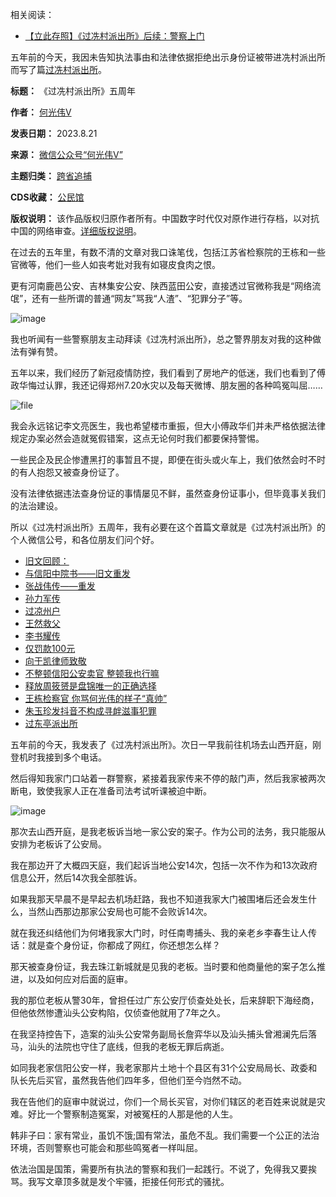 相关阅读：


* [【立此存照】《过冼村派出所》后续：警察上门](https://chinadigitaltimes.net/chinese/593438.html "【立此存照】《过冼村派出所》后续：警察上门")


五年前的今天，我因未告知执法事由和法律依据拒绝出示身份证被带进冼村派出所而写了篇[过冼村派出所](http://mp.weixin.qq.com/s?__biz=MzUxNTk0NDYzOA==\&mid=2247483656\&idx=1\&sn=751a050fa0a9219ec277b810e852614d\&chksm=f9afb8d9ced831cfc87c0d603e22f892a7d3c074411c37a62ad4c2afb7366b66d47200ab7f8d\&scene=21#wechat_redirect)。




**标题：** 《过冼村派出所》五周年  

**作者：** [何光伟V](https://chinadigitaltimes.net/space/何光伟)  

**发表日期：** 2023.8.21  

**来源：** [微信公众号“何光伟V”](https://web.archive.org/web/https://mp.weixin.qq.com/s/dnaclatyFmBBANohMOnTrw)  

**主题归类：** [跨省追捕](https://chinadigitaltimes.net/space/跨省追捕)  

**CDS收藏：** [公民馆](https://chinadigitaltimes.net/space/%E5%85%AC%E6%B0%91%E9%A6%86)  

**版权说明：** 该作品版权归原作者所有。中国数字时代仅对原作进行存档，以对抗中国的网络审查。[详细版权说明](https://chinadigitaltimes.net/chinese/copyright)。


在过去的五年里，有数不清的文章对我口诛笔伐，包括江苏省检察院的王栋和一些官微等，他们一些人如丧考妣对我有如寝皮食肉之恨。


更有河南鹿邑公安、吉林集安公安、陕西蓝田公安，直接透过官微称我是“网络流氓”，还有一些所谓的普通“网友”骂我“人渣”、“犯罪分子”等。


![image](https://chinadigitaltimes.net/chinese/files/2023/08/post-699521-64e34ec0743d5.)


我也听闻有一些警察朋友主动拜读《过冼村派出所》，总之警界朋友对我的这种做法有弹有赞。


五年以来，我们经历了新冠疫情防控，我们看到了房地产的低迷，我们也看到了傅政华悔过认罪，我还记得郑州7.20水灾以及每天微博、朋友圈的各种鸣冤叫屈……


![file](https://chinadigitaltimes.net/chinese/files/2023/08/image-1692618208172.png)


我会永远铭记李文亮医生，我也希望楼市重振，但大小傅政华们并未严格依据法律规定办案必然会造就冤假错案，这点无论何时我们都要保持警惕。


一些民企及民企惨遭黑打的事暂且不提，即便在街头或火车上，我们依然会时不时的有人抱怨又被查身份证了。


没有法律依据违法查身份证的事情屡见不鲜，虽然查身份证事小，但毕竟事关我们的法治建设。


所以《过冼村派出所》五周年，我有必要在这个首篇文章就是《过冼村派出所》的个人微信公号，和各位朋友们问个好。


* [旧文回顾：](http://mp.weixin.qq.com/s?__biz=MzUxNTk0NDYzOA==\&mid=2247484617\&idx=1\&sn=971cf919b66adec3fc9160a73a702be0\&chksm=f9afbd18ced8340ea2afe830030e73c19ecd3572f44a9b9b96d0939b9eb60f52408ad54c61e9\&scene=21#wechat_redirect)
* [与信阳中院书——旧文重发](http://mp.weixin.qq.com/s?__biz=MzUxNTk0NDYzOA==\&mid=2247484617\&idx=1\&sn=971cf919b66adec3fc9160a73a702be0\&chksm=f9afbd18ced8340ea2afe830030e73c19ecd3572f44a9b9b96d0939b9eb60f52408ad54c61e9\&scene=21#wechat_redirect)
* [张战伟传——重发](http://mp.weixin.qq.com/s?__biz=MzUxNTk0NDYzOA==\&mid=2247484767\&idx=1\&sn=c0e665f8a08ac805da574743db2ee001\&chksm=f9afbc8eced83598a5a2e9819e695e55d2a76ef0c6dd3fe6b74c28931b13c6e745fde067f747\&scene=21#wechat_redirect)
* [孙力军传](http://mp.weixin.qq.com/s?__biz=MzUxNTk0NDYzOA==\&mid=2247484911\&idx=1\&sn=ad859adedff27b4e09df8a552b3c1303\&chksm=f9afbc3eced83528c2d214c048c80a63211617e074af65460570109fb57fec21c9738e0baa46\&scene=21#wechat_redirect)
* [过凉州户](http://mp.weixin.qq.com/s?__biz=MzUxNTk0NDYzOA==\&mid=2247485015\&idx=1\&sn=63d5dbe5c385519eaef934b36255101e\&chksm=f9afbf86ced83690a5fbf490c1b911844853b3d6f08e72588a325e0946bfcb3335c9d8e7d5d3\&scene=21#wechat_redirect)
* [王然救父](http://mp.weixin.qq.com/s?__biz=MzUxNTk0NDYzOA==\&mid=2247484522\&idx=1\&sn=0aea0cb94195ed11ad185000746debe6\&chksm=f9afbdbbced834adda13e673f236544ba306c077a133abf9acd0bfdbd1956661fa738bfc5d34\&scene=21#wechat_redirect)
* [李书耀传](http://mp.weixin.qq.com/s?__biz=MzUxNTk0NDYzOA==\&mid=2247484562\&idx=1\&sn=80c4a9a9e0eaf2282bafc6813e5e6188\&chksm=f9afbd43ced83455572cd4e599340edba802fa944927b473188b69b96f33f9df32965d2cbf30\&scene=21#wechat_redirect)
* [仅罚款100元](http://mp.weixin.qq.com/s?__biz=MzUxNTk0NDYzOA==\&mid=2247485048\&idx=1\&sn=9414472b30e8a708ac9769899512be20\&chksm=f9afbfa9ced836bf3985097633fb6944dcfa5ee20f756c230b86a40af8b65a8d832f001f6a95\&scene=21#wechat_redirect)
* [向于凯律师致敬](http://mp.weixin.qq.com/s?__biz=MzUxNTk0NDYzOA==\&mid=2247485042\&idx=1\&sn=ddecc8d4b9e643e0e29306c7ee4d78d3\&chksm=f9afbfa3ced836b5cbb90f503392997b2e969dc8cc1dcbecae0f44e3646ade447c9e23b43d0e\&scene=21#wechat_redirect)
* [不整顿信阳公安卖官 整顿我也行嘛](http://mp.weixin.qq.com/s?__biz=MzUxNTk0NDYzOA==\&mid=2247484903\&idx=1\&sn=28fa5018bd1597465275c64056042a50\&chksm=f9afbc36ced83520e0e7bfd29cc1da33943af54a8a20fbcb16277dca36f6cd13c84120a7228e\&scene=21#wechat_redirect)
* [释放周筱赟是盘锦唯一的正确选择](http://mp.weixin.qq.com/s?__biz=MzUxNTk0NDYzOA==\&mid=2247484891\&idx=1\&sn=b80bf87ddcb87ccdf288bdcfc40b3899\&chksm=f9afbc0aced8351cafc5ddfccccad33a7aff9796b96bdf3a678503524d698b5a935e17e55d8c\&scene=21#wechat_redirect)
* [王栋检察官 你骂何光伟的样子“真帅”](http://mp.weixin.qq.com/s?__biz=MzUxNTk0NDYzOA==\&mid=2247485052\&idx=1\&sn=96f0d76c4a6d085cdeaf3e97ddc598d1\&chksm=f9afbfadced836bbc43c4808aab81add2bb9b0a633adc50580cb677b9b1eff9dc3797c549a0b\&scene=21#wechat_redirect)
* [朱玉珍发抖音不构成寻衅滋事犯罪](http://mp.weixin.qq.com/s?__biz=MzUxNTk0NDYzOA==\&mid=2247485107\&idx=1\&sn=db5369661d838c946bad91c699499766\&chksm=f9afbf62ced83674922506f0a42f28a149232183032e4cecc087c47642efb2285a5cc6e8a415\&scene=21#wechat_redirect)
* [过东亭派出所](http://mp.weixin.qq.com/s?__biz=MzUxNTk0NDYzOA==\&mid=2247485146\&idx=1\&sn=a06fbe7dc11c82ab5a6ec824d8ba989f\&chksm=f9afbf0bced8361d8b68852e11a0e0d33fa2d4132681b4654bf27f6372562d4a3643fa292c5d\&scene=21#wechat_redirect)


五年前的今天，我发表了《过冼村派出所》。次日一早我前往机场去山西开庭，刚登机时我接到多个电话。


然后得知我家门口站着一群警察，紧接着我家传来不停的敲门声，然后我家被两次断电，致使我家人正在准备司法考试听课被迫中断。


![image](https://chinadigitaltimes.net/chinese/files/2023/08/post-699521-64e34ec07cb88.)


那次去山西开庭，是我老板诉当地一家公安的案子。作为公司的法务，我只能服从安排为老板诉了公安局。


我在那边开了大概四天庭，我们起诉当地公安14次，包括一次不作为和13次政府信息公开，然后14次我全部胜诉。


如果我那天早晨不是早起去机场赶路，我也不知道我家大门被围堵后还会发生什么，当然山西那边那家公安局也可能不会败诉14次。


就在我还纠结他们为何堵我家大门时，时任南粤捕头、我的亲老乡李春生让人传话：就是查个身份证，你都成了网红，你还想怎么样？


那天被查身份证，我去珠江新城就是见我的老板。当时要和他商量他的案子怎么推进，以及如何应对后面的庭审。


我的那位老板从警30年，曾担任过广东公安厅侦查处处长，后来辞职下海经商，但他依然惨遭汕头公安构陷，仅侦查他就用了7年之久。


在我坚持控告下，造案的汕头公安常务副局长詹弈华以及汕头捕头曾湘澜先后落马，汕头的法院也守住了底线，但我的老板无罪后病逝。


如同我老家信阳公安一样，我老家那片土地十个县区有31个公安局局长、政委和队长先后买官，虽然我告他们四年多，但他们至今岿然不动。


我在告他们的庭审中就说过，你们一个局长买官，对你们辖区的老百姓来说就是灾难。好比一个警察制造冤案，对被冤枉的人那是他的人生。


韩非子曰：家有常业，虽饥不饿;国有常法，虽危不乱。我们需要一个公正的法治环境，否则警察也可能会和那些鸣冤者一样叫屈。


依法治国是国策，需要所有执法的警察和我们一起践行。不说了，免得我又要挨骂。我写文章顶多就是发个牢骚，拒接任何形式的骚扰。

